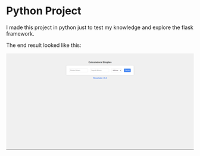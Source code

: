 # Python Project
 I made this project in python just to test my knowledge and explore the flask framework.

The end result looked like this:

![Final Result](python-web.png)
